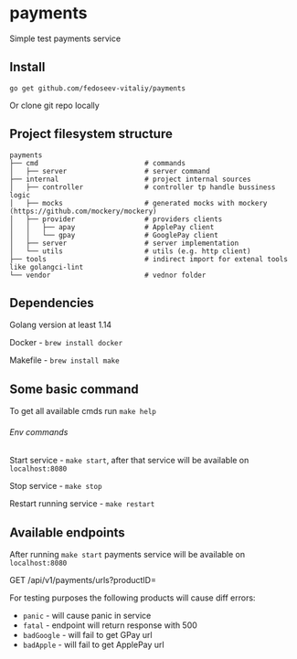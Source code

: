 # payments

Simple test payments service

## Install

`go get github.com/fedoseev-vitaliy/payments`

Or clone git repo locally

## Project filesystem structure

```
payments
├── cmd                          # commands
│   ├── server                   # server command
├── internal                     # project internal sources
│   ├── controller               # controller tp handle bussiness logic
│   ├── mocks                    # generated mocks with mockery (https://github.com/mockery/mockery)
│   ├── provider                 # providers clients
│   │   ├── apay                 # ApplePay client
│   │   └── gpay                 # GooglePay client
│   ├── server                   # server implementation
│   └── utils                    # utils (e.g. http client)
├── tools                        # indirect import for extenal tools like golangci-lint
└── vendor                       # vednor folder
```

## Dependencies
Golang version at least 1.14

Docker - `brew install docker`

Makefile - `brew install make`

## Some basic command
To get all available cmds run `make help`

###### Env commands

Start service - `make start`, after that service will be available on `localhost:8080`

Stop service - `make stop`

Restart running service - `make restart`

## Available endpoints
After running `make start` payments service will be available on `localhost:8080`

  
GET /api/v1/payments/urls?productID=<productID to get urls>

For testing purposes the following products will cause diff errors:
- `panic` - will cause panic in service
- `fatal` - endpoint will return response with 500
- `badGoogle` - will fail to get GPay url
- `badApple` - will fail to get ApplePay url
